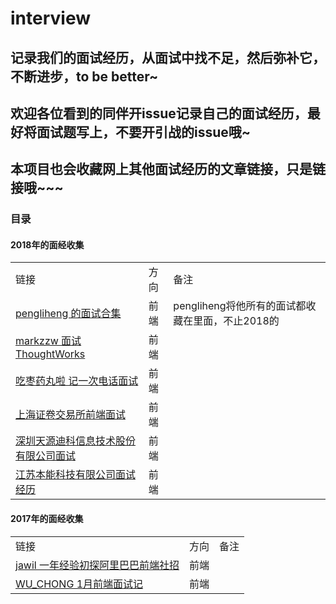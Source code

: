 # interview

## 记录我们的面试经历，从面试中找不足，然后弥补它，不断进步，to be better~

## 欢迎各位看到的同伴开issue记录自己的面试经历，最好将面试题写上，不要开引战的issue哦~

## 本项目也会收藏网上其他面试经历的文章链接，只是链接哦~~~

### 目录

#### 2018年的面经收集
<table>
  <tr>
    <td>链接</td>
    <td>方向</td>
    <td>备注</td>
  </tr>
  <tr>
    <td><a href="https://github.com/pengliheng/pengliheng.github.io/issues/25">pengliheng 的面试合集</a></td>
    <td>前端</td>
    <td>pengliheng将他所有的面试都收藏在里面，不止2018的</td>
  </tr>
  <tr>
    <td><a href="https://juejin.im/post/5acef99f6fb9a028d1417ce3">markzzw 面试 ThoughtWorks </a></td>
    <td>前端</td>
    <td></td>
  </tr>
  <tr>
    <td><a href="https://juejin.im/post/5abcfd12f265da2392366fe7">吃枣药丸啦 记一次电话面试</a></td>
    <td>前端</td>
    <td></td>
  </tr>
  <tr>
    <td><a href="https://github.com/Remain-true-to-our-original-aspiration/interview/issues/1">上海证卷交易所前端面试</a></td>
    <td>前端</td>
    <td></td>
  </tr>
  <tr>
    <td><a href="https://github.com/Remain-true-to-our-original-aspiration/interview/issues/2">深圳天源迪科信息技术股份有限公司面试</a></td>
    <td>前端</td>
    <td></td>
  </tr>
  <tr>
    <td><a href="https://github.com/Remain-true-to-our-original-aspiration/interview/issues/3">江苏本能科技有限公司面试经历</a></td>
    <td>前端</td>
    <td></td>
  </tr>
</table>

#### 2017年的面经收集
<table>
  <tr>
    <td>链接</td>
    <td>方向</td>
    <td>备注</td>
  </tr>
  <tr>
    <td><a href="https://github.com/jawil/blog/issues/22">jawil 一年经验初探阿里巴巴前端社招</a></td>
    <td>前端</td>
    <td></td>
  </tr>
  <tr>
    <td><a href="https://juejin.im/post/587dab348d6d810058d87a0a">WU_CHONG 1月前端面试记</a></td>
    <td>前端</td>
    <td></td>
  </tr>
</table>
